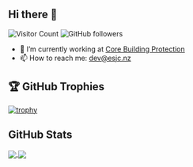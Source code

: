 ## Hi there 👋

<!--
**elychr/elychr** is a ✨ _special_ ✨ repository because its `README.md` (this file) appears on your GitHub profile.
Here are some ideas to get you started:
-->

![Visitor Count](https://komarev.com/ghpvc/?username=elychr&color=brightgreen) <img alt="GitHub followers" src="https://img.shields.io/github/followers/elychr?style=social">

- 🔭 I’m currently working at [Core Building Protection](https://corebp.co.nz)
- 📫 How to reach me: dev@esjc.nz

## 🏆 GitHub Trophies

[![trophy](https://github-profile-trophy.vercel.app/?username=elychr&theme=nord&column=7)](https://github.com/ryo-ma/github-profile-trophy)


 ## GitHub Stats

<a href="https://github.com/anuraghazra/github-readme-stats">
  <img align="center" src="https://github-readme-stats.vercel.app/api?username=elychr&show_icons=true&theme=cobalt" />  
</a>
<a href="#">
  <img align="center" src="https://github-readme-stats.vercel.app/api/top-langs/?username=elychr" />
</a>

